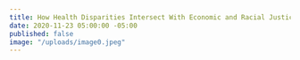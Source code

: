 ```yaml
---
title: How Health Disparities Intersect With Economic and Racial Justice
date: 2020-11-23 05:00:00 -05:00
published: false
image: "/uploads/image0.jpeg"
---
```


